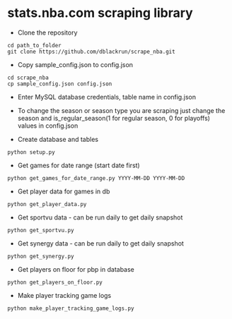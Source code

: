 # stats.nba.com scraping library

* Clone the repository

```
cd path_to_folder
git clone https://github.com/dblackrun/scrape_nba.git
```

* Copy sample_config.json to config.json

```
cd scrape_nba
cp sample_config.json config.json
```

* Enter MySQL database credentials, table name in config.json
* To change the season or season type you are scraping just change the season and is_regular_season(1 for regular season, 0 for playoffs) values in config.json

* Create database and tables
```
python setup.py
```

* Get games for date range (start date first)
```
python get_games_for_date_range.py YYYY-MM-DD YYYY-MM-DD
```

* Get player data for games in db
```
python get_player_data.py
```

* Get sportvu data - can be run daily to get daily snapshot
```
python get_sportvu.py
```

* Get synergy data - can be run daily to get daily snapshot
```
python get_synergy.py
```

* Get players on floor for pbp in database
```
python get_players_on_floor.py
```

* Make player tracking game logs
```
python make_player_tracking_game_logs.py
```
